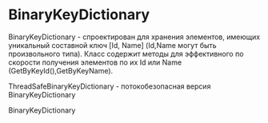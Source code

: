 # BinaryKeyDictionary


BinaryKeyDictionary - cпроектирован для хранения элементов, имеющих уникальный составной ключ [Id, Name] (Id,Name могут быть произвольного типа).
Класс содержит методы для эффективного по скорости получения элементов по их Id или Name (GetByKeyId(),GetByKeyName).

ThreadSafeBinaryKeyDictionary - потокобезопасная версия BinaryKeyDictionary

BinaryKeyDictionary
